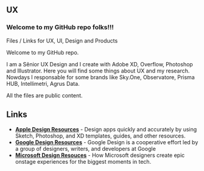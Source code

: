 ## UX

### Welcome to my GitHub repo folks!!!

Files / Links for UX, UI, Design and Products

Welcome to my GitHub repo.

I am a Sênior UX Design and I create with Adobe XD, Overflow, Photoshop and Illustrator. Here you will find some things about UX and my research. Nowdays I responsable for some brands like Sky.One, Observatore, Prisma HUB, Intellimetri, Agrus Data. 

All the files are public content.

## Links

- **[Apple Design Resources](https://developer.apple.com/design/resources/)** - Design apps quickly and accurately by using Sketch, Photoshop, and XD templates, guides, and other resources.
- **[Google Design Resources](https://design.google)** - Google Design is a cooperative effort led by a group of designers, writers, and developers at Google
- **[Microsoft Design Resouces](https://www.microsoft.com/design/)** - How Microsoft designers create epic onstage experiences for the biggest moments in tech.
